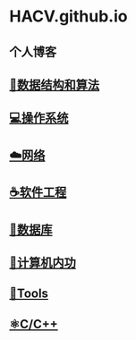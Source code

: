 # HACV.github.io
## 个人博客



## [🐾数据结构和算法](https://hacv.gitee.io/02.DataStructureAndAlgorithm/)

## [💻操作系统](https://hacv.gitee.io/03.OS/)

## [☁️网络](https://hacv.gitee.io/04.Net/)

## [☕️软件工程](https://hacv.gitee.io/05.SE/)

## [💾数据库](https://hacv.gitee.io/06.SQL/)

## [🐉计算机内功](https://hacv.gitee.io/07.InternalSkill/)

## [🔧Tools](https://hacv.gitee.io/08.Tools/)

## [⚛️C/C++](https://hacv.gitee.io/09.Language/)